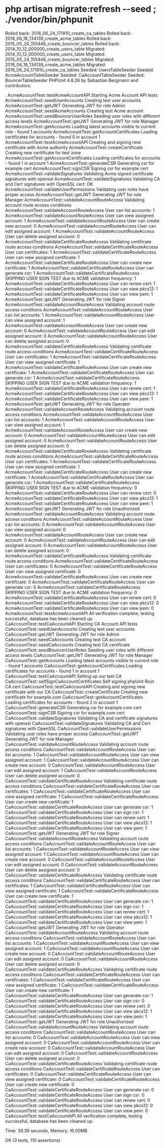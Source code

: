 # php artisan migrate:refresh --seed ; ./vendor/bin/phpunit

Rolled back: 2016_06_24_171910_create_ca_tables
Rolled back: 2016_06_18_134139_create_acme_tables
Rolled back: 2015_05_24_155446_create_bouncer_tables
Rolled back: 2014_10_12_000000_create_users_table
Migrated: 2014_10_12_000000_create_users_table
Migrated: 2015_05_24_155446_create_bouncer_tables
Migrated: 2016_06_18_134139_create_acme_tables
Migrated: 2016_06_24_171910_create_ca_tables
Seeded: UsersTableSeeder
Seeded: AcmeAccountTableSeeder
Seeded: CaAccountTableSeeder
Seeded: BouncerTableSeeder
PHPUnit 4.8.26 by Sebastian Bergmann and contributors.

.
AcmeAccountTest::testAcmeAccountAPI Starting Acme Account API tests
AcmeAccountTest::seedUserAccounts Creating test user accounts
AcmeAccountTest::getJWT Generating JWT for role Admin
AcmeAccountTest::seedAcmeAccounts Creating test Acme account
AcmeAccountTest::seedBouncerUserRoles Seeding user roles with different access levels
AcmeAccountTest::getJWT Generating JWT for role Manager
AcmeAccountTest::getAccounts Loading latest accounts visible to current role - found 1 accounts
AcmeAccountTest::getAccountCertificates Loading certificates for accounts - found 0 in account 1
AcmeAccountTest::testAcmeAccountAPI Creating and signing new certificate with Acme authority
AcmeAccountTest::createCertificate Creating new certificate for test zone
AcmeAccountTest::getAccountCertificates Loading certificates for accounts - found 1 in account 1
AcmeAccountTest::generateCSR Generating csr for example cert
AcmeAccountTest::signCSR Signing csr for example cert
AcmeAccountTest::validateSignatures Validating Acme signed certificate signatures with openssl
AcmeAccountTest::validateSignatures Validating CA and Cert signatures with OpenSSL cert: OK
AcmeAccountTest::validateUserPermissions Validating user roles have proper access
AcmeAccountTest::getJWT Generating JWT for role Manager
AcmeAccountTest::validateAccountRouteAccess Validating account route access conditions
AcmeAccountTest::validateAccountRouteAccess User can list accounts: 1
AcmeAccountTest::validateAccountRouteAccess User can view assigned account: 1
AcmeAccountTest::validateAccountRouteAccess User can create new account: 0
AcmeAccountTest::validateAccountRouteAccess User can edit assigned account: 1
AcmeAccountTest::validateAccountRouteAccess User can delete assigned account: 0
AcmeAccountTest::validateCertificateRouteAccess Validating certificate route access conditions
AcmeAccountTest::validateCertificateRouteAccess User can certificates: 1
AcmeAccountTest::validateCertificateRouteAccess User can view assigned certificate: 1
AcmeAccountTest::validateCertificateRouteAccess User can create new certificate: 1
AcmeAccountTest::validateCertificateRouteAccess User can generate csr: 1
AcmeAccountTest::validateCertificateRouteAccess SKIPPING USER SIGN TEST due to ACME validation frequency: 1
AcmeAccountTest::validateCertificateRouteAccess User can renew cert: 1
AcmeAccountTest::validateCertificateRouteAccess User can view pkcs12: 1
AcmeAccountTest::validateCertificateRouteAccess User can view pem: 1
AcmeAccountTest::getJWT Generating JWT for role Signer
AcmeAccountTest::validateAccountRouteAccess Validating account route access conditions
AcmeAccountTest::validateAccountRouteAccess User can list accounts: 1
AcmeAccountTest::validateAccountRouteAccess User can view assigned account: 1
AcmeAccountTest::validateAccountRouteAccess User can create new account: 0
AcmeAccountTest::validateAccountRouteAccess User can edit assigned account: 0
AcmeAccountTest::validateAccountRouteAccess User can delete assigned account: 0
AcmeAccountTest::validateCertificateRouteAccess Validating certificate route access conditions
AcmeAccountTest::validateCertificateRouteAccess User can certificates: 1
AcmeAccountTest::validateCertificateRouteAccess User can view assigned certificate: 1
AcmeAccountTest::validateCertificateRouteAccess User can create new certificate: 1
AcmeAccountTest::validateCertificateRouteAccess User can generate csr: 1
AcmeAccountTest::validateCertificateRouteAccess SKIPPING USER SIGN TEST due to ACME validation frequency: 1
AcmeAccountTest::validateCertificateRouteAccess User can renew cert: 1
AcmeAccountTest::validateCertificateRouteAccess User can view pkcs12: 1
AcmeAccountTest::validateCertificateRouteAccess User can view pem: 1
AcmeAccountTest::getJWT Generating JWT for role Operator
AcmeAccountTest::validateAccountRouteAccess Validating account route access conditions
AcmeAccountTest::validateAccountRouteAccess User can list accounts: 1
AcmeAccountTest::validateAccountRouteAccess User can view assigned account: 1
AcmeAccountTest::validateAccountRouteAccess User can create new account: 0
AcmeAccountTest::validateAccountRouteAccess User can edit assigned account: 0
AcmeAccountTest::validateAccountRouteAccess User can delete assigned account: 0
AcmeAccountTest::validateCertificateRouteAccess Validating certificate route access conditions
AcmeAccountTest::validateCertificateRouteAccess User can certificates: 1
AcmeAccountTest::validateCertificateRouteAccess User can view assigned certificate: 1
AcmeAccountTest::validateCertificateRouteAccess User can create new certificate: 1
AcmeAccountTest::validateCertificateRouteAccess User can generate csr: 1
AcmeAccountTest::validateCertificateRouteAccess SKIPPING USER SIGN TEST due to ACME validation frequency: 0
AcmeAccountTest::validateCertificateRouteAccess User can renew cert: 0
AcmeAccountTest::validateCertificateRouteAccess User can view pkcs12: 1
AcmeAccountTest::validateCertificateRouteAccess User can view pem: 1
AcmeAccountTest::getJWT Generating JWT for role Unauthorized
AcmeAccountTest::validateAccountRouteAccess Validating account route access conditions
AcmeAccountTest::validateAccountRouteAccess User can list accounts: 0
AcmeAccountTest::validateAccountRouteAccess User can view assigned account: 0
AcmeAccountTest::validateAccountRouteAccess User can create new account: 0
AcmeAccountTest::validateAccountRouteAccess User can edit assigned account: 0
AcmeAccountTest::validateAccountRouteAccess User can delete assigned account: 0
AcmeAccountTest::validateCertificateRouteAccess Validating certificate route access conditions
AcmeAccountTest::validateCertificateRouteAccess User can certificates: 0
AcmeAccountTest::validateCertificateRouteAccess User can view assigned certificate: 0
AcmeAccountTest::validateCertificateRouteAccess User can create new certificate: 0
AcmeAccountTest::validateCertificateRouteAccess User can generate csr: 0
AcmeAccountTest::validateCertificateRouteAccess SKIPPING USER SIGN TEST due to ACME validation frequency: 0
AcmeAccountTest::validateCertificateRouteAccess User can renew cert: 0
AcmeAccountTest::validateCertificateRouteAccess User can view pkcs12: 0
AcmeAccountTest::validateCertificateRouteAccess User can view pem: 0
AcmeAccountTest::testAcmeAccountAPI All verification complete, testing successful, database has been cleaned up.
CaAccountTest::testCaAccountAPI Starting CA Account API tests
CaAccountTest::seedUserAccounts Creating test user accounts
CaAccountTest::getJWT Generating JWT for role Admin
CaAccountTest::seedCaAccounts Creating test CA account
CaAccountTest::seedCaAccounts Creating test CA certificate
CaAccountTest::seedBouncerUserRoles Seeding user roles with different access levels
CaAccountTest::getJWT Generating JWT for role Manager
CaAccountTest::getAccounts Loading latest accounts visible to current role - found 1 accounts
CaAccountTest::getAccountCertificates Loading certificates for accounts - found 1 in account 1
CaAccountTest::testCaAccountAPI Setting up our test CA
CaAccountTest::selfSignCaAccountCertificates Self signing phpUnit Root CA cert
CaAccountTest::testCaAccountAPI Creating and signing new certificate with our CA
CaAccountTest::createCertificate Creating new certificate for example.com
CaAccountTest::getAccountCertificates Loading certificates for accounts - found 2 in account 1
CaAccountTest::generateCSR Generating csr for example.com cert
CaAccountTest::signCSR Signing csr for example.com cert
CaAccountTest::validateSignatures Validating CA and certificate signatures with openssl
CaAccountTest::validateSignatures Validating CA and Cert signatures with OpenSSL
CaAccountTest::validateUserPermissions Validating user roles have proper access
CaAccountTest::getJWT Generating JWT for role Manager
CaAccountTest::validateAccountRouteAccess Validating account route access conditions
CaAccountTest::validateAccountRouteAccess User can list accounts: 1
CaAccountTest::validateAccountRouteAccess User can view assigned account: 1
CaAccountTest::validateAccountRouteAccess User can create new account: 0
CaAccountTest::validateAccountRouteAccess User can edit assigned account: 1
CaAccountTest::validateAccountRouteAccess User can delete assigned account: 0
CaAccountTest::validateCertificateRouteAccess Validating certificate route access conditions
CaAccountTest::validateCertificateRouteAccess User can certificates: 1
CaAccountTest::validateCertificateRouteAccess User can view assigned certificate: 1
CaAccountTest::validateCertificateRouteAccess User can create new certificate: 1
CaAccountTest::validateCertificateRouteAccess User can generate csr: 1
CaAccountTest::validateCertificateRouteAccess User can sign csr: 1
CaAccountTest::validateCertificateRouteAccess User can renew cert: 1
CaAccountTest::validateCertificateRouteAccess User can view pkcs12: 1
CaAccountTest::validateCertificateRouteAccess User can view pem: 1
CaAccountTest::getJWT Generating JWT for role Signer
CaAccountTest::validateAccountRouteAccess Validating account route access conditions
CaAccountTest::validateAccountRouteAccess User can list accounts: 1
CaAccountTest::validateAccountRouteAccess User can view assigned account: 1
CaAccountTest::validateAccountRouteAccess User can create new account: 0
CaAccountTest::validateAccountRouteAccess User can edit assigned account: 0
CaAccountTest::validateAccountRouteAccess User can delete assigned account: 0
CaAccountTest::validateCertificateRouteAccess Validating certificate route access conditions
CaAccountTest::validateCertificateRouteAccess User can certificates: 1
CaAccountTest::validateCertificateRouteAccess User can view assigned certificate: 1
CaAccountTest::validateCertificateRouteAccess User can create new certificate: 1
CaAccountTest::validateCertificateRouteAccess User can generate csr: 1
CaAccountTest::validateCertificateRouteAccess User can sign csr: 1
CaAccountTest::validateCertificateRouteAccess User can renew cert: 1
CaAccountTest::validateCertificateRouteAccess User can view pkcs12: 1
CaAccountTest::validateCertificateRouteAccess User can view pem: 1
CaAccountTest::getJWT Generating JWT for role Operator
CaAccountTest::validateAccountRouteAccess Validating account route access conditions
CaAccountTest::validateAccountRouteAccess User can list accounts: 1
CaAccountTest::validateAccountRouteAccess User can view assigned account: 1
CaAccountTest::validateAccountRouteAccess User can create new account: 0
CaAccountTest::validateAccountRouteAccess User can edit assigned account: 0
CaAccountTest::validateAccountRouteAccess User can delete assigned account: 0
CaAccountTest::validateCertificateRouteAccess Validating certificate route access conditions
CaAccountTest::validateCertificateRouteAccess User can certificates: 1
CaAccountTest::validateCertificateRouteAccess User can view assigned certificate: 1
CaAccountTest::validateCertificateRouteAccess User can create new certificate: 1
CaAccountTest::validateCertificateRouteAccess User can generate csr: 1
CaAccountTest::validateCertificateRouteAccess User can sign csr: 0
CaAccountTest::validateCertificateRouteAccess User can renew cert: 0
CaAccountTest::validateCertificateRouteAccess User can view pkcs12: 1
CaAccountTest::validateCertificateRouteAccess User can view pem: 1
CaAccountTest::getJWT Generating JWT for role Unauthorized
CaAccountTest::validateAccountRouteAccess Validating account route access conditions
CaAccountTest::validateAccountRouteAccess User can list accounts: 0
CaAccountTest::validateAccountRouteAccess User can view assigned account: 0
CaAccountTest::validateAccountRouteAccess User can create new account: 0
CaAccountTest::validateAccountRouteAccess User can edit assigned account: 0
CaAccountTest::validateAccountRouteAccess User can delete assigned account: 0
CaAccountTest::validateCertificateRouteAccess Validating certificate route access conditions
CaAccountTest::validateCertificateRouteAccess User can certificates: 0
CaAccountTest::validateCertificateRouteAccess User can view assigned certificate: 0
CaAccountTest::validateCertificateRouteAccess User can create new certificate: 0
CaAccountTest::validateCertificateRouteAccess User can generate csr: 0
CaAccountTest::validateCertificateRouteAccess User can sign csr: 0
CaAccountTest::validateCertificateRouteAccess User can renew cert: 0
CaAccountTest::validateCertificateRouteAccess User can view pkcs12: 0
CaAccountTest::validateCertificateRouteAccess User can view pem: 0
CaAccountTest::testCaAccountAPI All verification complete, testing successful, database has been cleaned up.

Time: 39.39 seconds, Memory: 16.00MB

OK (3 tests, 110 assertions)

